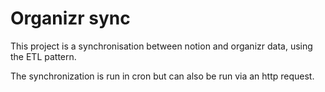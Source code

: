 # Organizr sync
This project is a synchronisation between notion and organizr data, using the ETL pattern.

The synchronization is run in cron but can also be run via an http request.